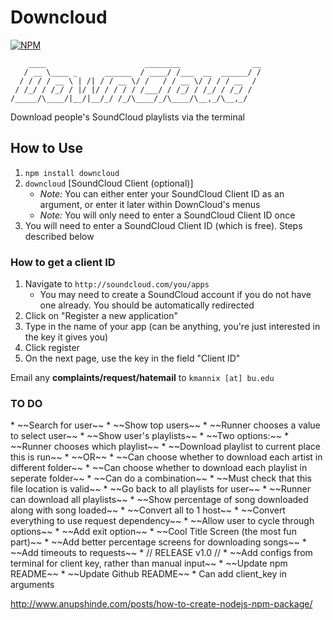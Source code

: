 # Downcloud 

[![NPM](https://nodei.co/npm/downcloud.png?downloads=true&downloadRank=true&stars=true)](https://nodei.co/npm/downcloud/)

	    ____                      ________                __
	   / __ \____ _      ______  / ____/ /___  __  ______/ /
	  / / / / __ \ | /| / / __ \/ /   / / __ \/ / / / __  / 
	 / /_/ / /_/ / |/ |/ / / / / /___/ / /_/ / /_/ / /_/ /  
	/_____/\____/|__/|__/_/ /_/\____/_/\____/\__,_/\__,_/   

Download people's SoundCloud playlists via the terminal

<h2>How to Use</h2>

1. `npm install downcloud`
2. `downcloud` [SoundCloud Client (optional)]
	* _Note:_ You can either enter your SoundCloud Client ID as an argument, or enter it later within DownCloud's menus
	* _Note:_ You will only need to enter a SoundCloud Client ID once
3. You will need to enter a SoundCloud Client ID (which is free). Steps described below

<h3>How to get a client ID</h3>

1. Navigate to `http://soundcloud.com/you/apps`
	* You may need to create a SoundCloud account if you do not have one already. You should be automatically redirected
2. Click on "Register a new application"
3. Type in the name of your app (can be anything, you're just interested in the key it gives you)
4. Click register
5. On the next page, use the key in the field "Client ID"

Email any __complaints/request/hatemail__ to `kmannix [at] bu.edu`

<h3>TO DO</h3>
* ~~Search for user~~
* ~~Show top users~~
* ~~Runner chooses a value to select user~~
* ~~Show user's playlists~~
* ~~Two options:~~
	* ~~Runner chooses which playlist~~
		* ~~Download playlist to current place this is run~~
		* ~~OR~~
			* ~~Can choose whether to download each artist in different folder~~
			* ~~Can choose whether to download each playlist in seperate folder~~
			* ~~Can do a combination~~
			* ~~Must check that this file location is valid~~
		* ~~Go back to all playlists for user~~
	* ~~Runner can download all playlists~~
* ~~Show percentage of song downloaded along with song loaded~~
* ~~Convert all to 1 host~~
* ~~Convert everything to use request dependency~~
* ~~Allow user to cycle through options~~
* ~~Add exit option~~
* ~~Cool Title Screen (the most fun part)~~
* ~~Add better percentage screens for downloading songs~~
* ~~Add timeouts to requests~~
* // RELEASE v1.0 //
* ~~Add configs from terminal for client key, rather than manual input~~
* ~~Update npm README~~
* ~~Update Github README~~
* Can add client_key in arguments

http://www.anupshinde.com/posts/how-to-create-nodejs-npm-package/
